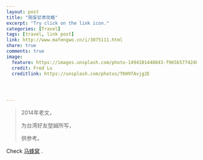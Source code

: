 ```yaml
---
layout: post
title: "简版甘肃攻略"
excerpt: "Try click on the link icon."
categories: [Travel]
tags: [travel, link post]
link: http://www.mafengwo.cn/i/3075111.html
share: true
comments: true
image:
  feature: https://images.unsplash.com/photo-1494101448843-f965b57742d0?ixlib=rb-0.3.5&q=100&fm=jpg&crop=entropy&cs=tinysrgb&dl=fred-lu-253005.jpg&s=52020d75e35f7b08251107009cf3ca21
  credit: Fred Lu
  creditlink: https://unsplash.com/photos/TKH9fAvjg2E




---
```



> 2014年老文，
>
> 为台湾好友堃誠所写，
>
> 供参考。

  Check [马蜂窝](http://www.mafengwo.cn/i/3075111.html) .
